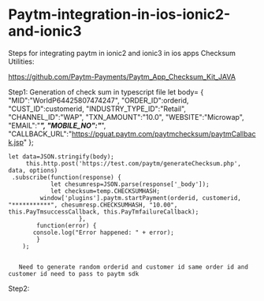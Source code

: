 # Paytm-integration-in-ios-ionic2-and-ionic3
Steps for integrating paytm in ionic2 and ionic3 in ios apps
Checksum Utilities:


https://github.com/Paytm-Payments/Paytm_App_Checksum_Kit_JAVA


Step1:
Generation of check sum in typescript file
     let body= {
     "MID":"WorldP64425807474247",
     "ORDER_ID":orderid,
     "CUST_ID":customerid,
     "INDUSTRY_TYPE_ID":"Retail",
     "CHANNEL_ID":"WAP",
     "TXN_AMOUNT":"10.0",
     "WEBSITE":"Microwap",
     "EMAIL":"***********",
     "MOBILE_NO":"***********",
     "CALLBACK_URL":"https://pguat.paytm.com/paytmchecksum/paytmCallback.jsp"
     };
     
    let data=JSON.stringify(body);
         this.http.post('https://test.com/paytm/generateChecksum.php', data, options)
     .subscribe(function(response) {
                let chesumresp=JSON.parse(response['_body']);
                let checksum=temp.CHECKSUMHASH;
             window['plugins'].paytm.startPayment(orderid, customerid, "***********", chesumresp.CHECKSUMHASH, "10.00", this.PayTmsuccessCallback, this.PayTmfailureCallback);
                        },
            function(error) { 
           console.log("Error happened: " + error);
            }
        );
        
        
       Need to generate random orderid and customer id same order id and customer id need to pass to paytm sdk
       
Step2:
